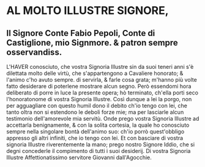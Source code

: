 # AL MOLTO ILLUSTRE SIGNORE,

## Il Signore Conte Fabio Pepoli, Conte di Castiglione, mio Signmore. & patron sempre osservandiss.

L'HAVER conosciuto, che vostra Signoria Illustre sin da suoi teneri anni s'è dilettata molto delle virtù, che s'appartengono a Cavaliere honorato; & l'animo c'ho avuto sempre. di servirla, & farle cosa grata; m'hanno più volte fatto desiderare di poterlene mostrare alcun segno. Però essendomi hora deliberato di porre in luce la presente opera; hò terminato, ch'ella porti seco l'honoratonome di vostra Signoria Illustre. Così dunque a lei la porgo, non per agguagliare con questo humil dono il debito ch'io tengo con lei, che tanto oltra non si estendono le deboli forze mie; ma per lasciarle alcun testimonio dell'amorevole mia servitù. Onde prego vostra Signoria Illustre ad accettarla benignamente, & con la solita cortesia, la quale ho conosciuto sempre nella singolare bontà dell'animo suo: ch'io porrò quest'obbligo appresso gli altri infiniti, che io tengo con lei. Et con basciare di vostra signoria Illustre riverentemente la mano; prego nostro Signore Iddio, che si degni concederle il compimento di tutti i suoi desiderij.
Di vostra Signoria Illustre
Affettionatissimo servitore
Giovanni dall'Agocchie.

